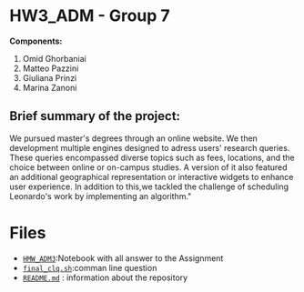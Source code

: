 # HW3_ADM - Group 7

__Components:__ 
1. Omid Ghorbaniai
2. Matteo Pazzini
3. Giuliana Prinzi
4. Marina Zanoni

## Brief summary of the project:
We pursued master's degrees through an online website. We then development multiple engines designed to adress users' research queries. These queries encompassed diverse topics such as fees, locations, and the choice between online or on-campus studies. A version of it also featured an additional geographical representation or interactive widgets to enhance user experience. In addition to this,we tackled the challenge of scheduling Leonardo's work by implementing an algorithm."

# Files
- [`HMW_ADM3`](https://github.com/marinazanoni/HMW3-ADM/blob/main/HMW_ADM3.ipynb):Notebook with all answer to the Assignment
- [`final_clq.sh`](https://github.com/marinazanoni/HMW3-ADM/blob/main/final-clq.sh):comman line question
- [`README.md`](https://github.com/marinazanoni/HMW3-ADM/edit/main/README.md) : information about the repository
